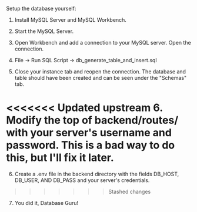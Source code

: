 Setup the database yourself:

1. Install MySQL Server and MySQL Workbench.

2. Start the MySQL Server.

3. Open Workbench and add a connection to your MySQL server. Open the connection.

4. File -> Run SQL Script -> db_generate_table_and_insert.sql

5. Close your instance tab and reopen the connection. The database and table should have been created and can be seen under the "Schemas" tab.

<<<<<<< Updated upstream
6. Modify the top of backend/routes/<all files> with your server's username and password. This is a bad way to do this, but I'll fix it later.
=======
6. Create a .env file in the backend directory with the fields DB_HOST, DB_USER, AND DB_PASS and your server's credentials.
>>>>>>> Stashed changes

7. You did it, Database Guru!